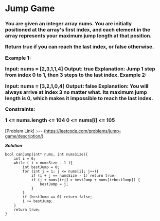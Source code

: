 # Jump Game

<h3>
  You are given an integer array nums. You are initially positioned at the array's first index, and each element in the array represents your maximum jump length at that position.

Return true if you can reach the last index, or false otherwise.

 

Example 1:

Input: nums = [2,3,1,1,4]
Output: true
Explanation: Jump 1 step from index 0 to 1, then 3 steps to the last index.
Example 2:

Input: nums = [3,2,1,0,4]
Output: false
Explanation: You will always arrive at index 3 no matter what. Its maximum jump length is 0, which makes it impossible to reach the last index.
 

Constraints:

1 <= nums.length <= 104
0 <= nums[i] <= 105
</h3>

[Problem Link] :--- (https://leetcode.com/problems/jump-game/description/)

***Solution***
```
bool canJump(int* nums, int numsSize){
    int i = 0;
    while ( i < numsSize - 1 ){
        int bestJump = 0;
        for (int j = 1; j <= nums[i]; j++){
            if (i + j == numsSize - 1) return true;
            if (j + nums[i+j] > bestJump + nums[i+bestJump]) {
                bestJump = j;
            }
        }
        if (bestJump == 0) return false;
        i += bestJump;
    }
    return true;
}


```
